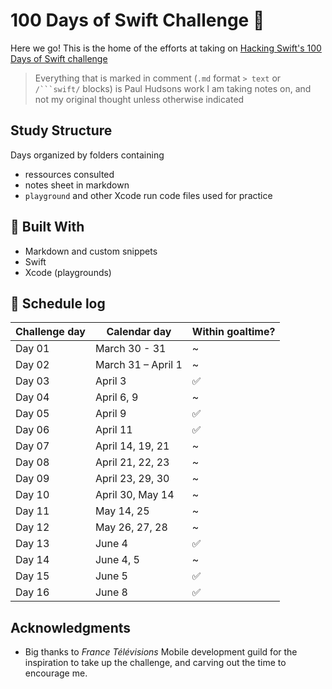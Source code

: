 # 100 Days of Swift Challenge :rocket:

Here we go! This is the home of the efforts at taking on [Hacking Swift's 100 Days of Swift challenge](https://www.hackingwithswift.com/100)
> Everything that is marked in comment (`.md` format `> text` or `/```swift/` blocks) is Paul Hudsons work I am taking notes on, and not my original thought unless otherwise indicated

## Study Structure

Days organized by folders containing
* ressources consulted
* notes sheet in markdown
* `playground` and other Xcode run code files used for practice

## :hammer: Built With
* Markdown and custom snippets
* Swift
* Xcode (playgrounds)

## :calendar: Schedule log

| Challenge day | Calendar day | Within goaltime?|
|---|---|---|
| Day 01 | March 30 - 31 | ~ |
| Day 02 | March 31 – April 1 | ~ |
| Day 03 | April 3 | :white_check_mark: |
| Day 04 | April 6, 9 | ~ |
| Day 05 | April 9 | :white_check_mark: |
| Day 06 | April 11 | :white_check_mark: |
| Day 07 | April 14, 19, 21 | ~ |
| Day 08 | April 21, 22, 23 | ~ |
| Day 09 | April 23, 29, 30 | ~ |
| Day 10 | April 30, May 14 | ~ |
| Day 11 | May 14, 25 | ~ |
| Day 12 | May 26, 27, 28 | ~ |
| Day 13 | June 4 | :white_check_mark: |
| Day 14 | June 4, 5 | ~ |
| Day 15 | June 5 | :white_check_mark: |
| Day 16 | June 8 | :white_check_mark: |

## Acknowledgments
* Big thanks to *France Télévisions* Mobile development guild for the inspiration to take up the challenge, and carving out the time to encourage me.